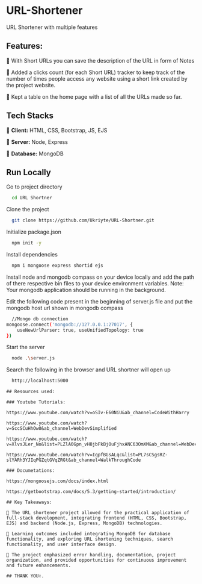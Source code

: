 # URL-Shortener

URL Shortener with multiple features 

## Features:

🎈 With Short URLs you can save the description of the URL in form of Notes

🎈 Added a clicks count (for each Short URL) tracker to keep track of the number of times people access any website using a short link created by the project website.

🎈 Kept a table on the home page with a list of all the URLs made so far.




## Tech Stacks

🦕 **Client:** HTML, CSS, Bootstrap, JS, EJS

🦕 **Server:** Node, Express

🦕 **Database:** MongoDB

## Run Locally

Go to project directory

```bash
  cd URL Shortner
```

Clone the project

```bash
  git clone https://github.com/Ukriyte/URL-Shortner.git
```

Initialize package.json

```bash
  npm init -y
```

Install dependencies

```bash
  npm i mongoose express shortid ejs
```

Install node and mongodb compass on your device locally and add the path of there respective bin files to your device environment variables.
Note: Your mongodb application should be running in the background.

Edit the following code present in the beginning of server.js file and put the mongodb host url shown in mongodb compass

```bash
  //Mongo db connection
mongoose.connect('mongodb://127.0.0.1:27017', {
    useNewUrlParser: true, useUnifiedTopology: true
})

```
Start the server

```bash
  node .\server.js
```

Search the following in the browser and URL shortner will open up

```bash
  http://localhost:5000
```
```
## Resources used:

### Youtube Tutorials:

https://www.youtube.com/watch?v=oSIv-E60NiU&ab_channel=CodeWithHarry

https://www.youtube.com/watch?v=SccSCuHhOw0&ab_channel=WebDevSimplified

https://www.youtube.com/watch?v=XlvsJLer_No&list=PLZlA0Gpn_vH8jbFkBjOuFjhxANC63OmXM&ab_channel=WebDevSimplified

https://www.youtube.com/watch?v=IqpfBGsALqc&list=PL7sCSgsRZ-slYARh3YJIqPGZqtGVqZRGt&ab_channel=WalkThroughCode

### Documetations:

https://mongoosejs.com/docs/index.html

https://getbootstrap.com/docs/5.3/getting-started/introduction/

## Key Takeaways:

💫 The URL shortener project allowed for the practical application of full-stack development, integrating frontend (HTML, CSS, Bootstrap, EJS) and backend (Node.js, Express, MongoDB) technologies.

💫 Learning outcomes included integrating MongoDB for database functionality, and exploring URL shortening techniques, search functionality, and user interface design.

💫 The project emphasized error handling, documentation, project organization, and provided opportunities for continuous improvement and future enhancements.

## THANK YOU✌️.

